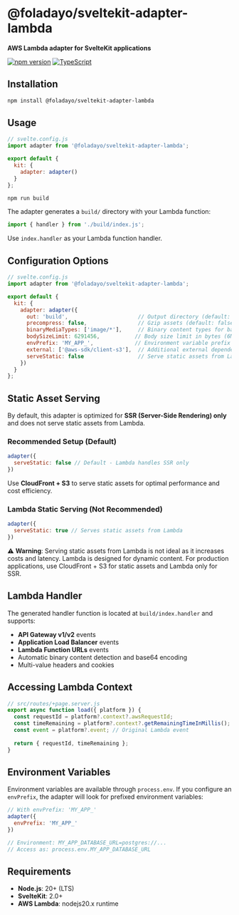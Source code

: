 # @foladayo/sveltekit-adapter-lambda

**AWS Lambda adapter for SvelteKit applications**

[![npm version](https://img.shields.io/npm/v/@foladayo/sveltekit-adapter-lambda)](https://www.npmjs.com/package/@foladayo/sveltekit-adapter-lambda)
[![TypeScript](https://img.shields.io/badge/TypeScript-Ready-blue)](https://www.typescriptlang.org/)

## Installation

```bash
npm install @foladayo/sveltekit-adapter-lambda
```

## Usage

```javascript
// svelte.config.js
import adapter from '@foladayo/sveltekit-adapter-lambda';

export default {
  kit: {
    adapter: adapter()
  }
};
```

```bash
npm run build
```

The adapter generates a `build/` directory with your Lambda function:

```javascript
import { handler } from './build/index.js';
```

Use `index.handler` as your Lambda function handler.

## Configuration Options

```javascript
// svelte.config.js
import adapter from '@foladayo/sveltekit-adapter-lambda';

export default {
  kit: {
    adapter: adapter({
      out: 'build',                      // Output directory (default: 'build')
      precompress: false,                // Gzip assets (default: false)
      binaryMediaTypes: ['image/*'],     // Binary content types for base64 encoding
      bodySizeLimit: 6291456,           // Body size limit in bytes (6MB default)
      envPrefix: 'MY_APP_',             // Environment variable prefix
      external: ['@aws-sdk/client-s3'],  // Additional external dependencies
      serveStatic: false                 // Serve static assets from Lambda (default: false)
    })
  }
};
```

## Static Asset Serving

By default, this adapter is optimized for **SSR (Server-Side Rendering) only** and does not serve static assets from Lambda. 

### Recommended Setup (Default)
```javascript
adapter({
  serveStatic: false // Default - Lambda handles SSR only
})
```

Use **CloudFront + S3** to serve static assets for optimal performance and cost efficiency.

### Lambda Static Serving (Not Recommended)
```javascript
adapter({
  serveStatic: true // Serves static assets from Lambda
})
```

⚠️ **Warning**: Serving static assets from Lambda is not ideal as it increases costs and latency. Lambda is designed for dynamic content. For production applications, use CloudFront + S3 for static assets and Lambda only for SSR.

## Lambda Handler

The generated handler function is located at `build/index.handler` and supports:

- **API Gateway v1/v2** events
- **Application Load Balancer** events  
- **Lambda Function URLs** events
- Automatic binary content detection and base64 encoding
- Multi-value headers and cookies

## Accessing Lambda Context

```typescript
// src/routes/+page.server.js
export async function load({ platform }) {
  const requestId = platform?.context?.awsRequestId;
  const timeRemaining = platform?.context?.getRemainingTimeInMillis();
  const event = platform?.event; // Original Lambda event
  
  return { requestId, timeRemaining };
}
```

## Environment Variables

Environment variables are available through `process.env`. If you configure an `envPrefix`, the adapter will look for prefixed environment variables:

```javascript
// With envPrefix: 'MY_APP_'
adapter({
  envPrefix: 'MY_APP_'
})

// Environment: MY_APP_DATABASE_URL=postgres://...
// Access as: process.env.MY_APP_DATABASE_URL
```

## Requirements

- **Node.js**: 20+ (LTS)
- **SvelteKit**: 2.0+
- **AWS Lambda**: nodejs20.x runtime